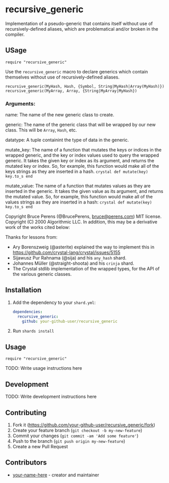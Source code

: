 # recursive_generic

Implementation of a pseudo-generic that contains itself without use of
recursively-defined aliases, which are problematical and/or broken
in the compiler.

## USage

`require "recursive_generic"`

Use the `recursive_generic` macro to declare generics which contain
themselves without use of recursively-defined aliases.
```crystal
recursive_generic(MyHash, Hash, {Symbol, String|MyHash|Array(MyHash)})
recursive_generic(MyArray, Array, {String|MyArray|MyHash})
```

### Arguments:

name: The name of the new generic class to create.

generic: The name of the generic class that will be wrapped by our new
  class. This will be `Array`, `Hash`, etc.

datatype: A tuple containint the type of data in the generic.

mutate_key: The name of a function that mutates the keys or indices
           in the wrapped generic, and the key or index values used
           to query the wrapped generic. It takes the given key or index as
           its argument, and returns the mutated key or index. So, for
           example, this function would make all of the keys strings as
           they are inserted in a hash.
           ```crystal
           def mutate(key)
             key.to_s
           end
           ```

mutate_value: The name of a function that mutates values as they are
           inserted in the generic. It takes the given value as
           its argument, and returns the mutated value. So, for example,
           this function would make all of the values strings as they
           are inserted in a hash:
           ```crystal
           def mutate(key)
             key.to_s
           end
           ```

Copyright Bruce Perens (@BrucePerens, bruce@perens.com)
MIT license. Copyright (C) 2000 Algorithmic LLC. In addition, this may
be a derivative work of the works cited below:

Thanks for lessons from:
* Ary Borenszweig (@asterite) explained the way to implement this
  in https://github.com/crystal-lang/crystal/issues/5155
* Sijawusz Pur Rahnama (@sija) and his `any_hash` shard.
* Johannes Müller (@straight-shoota) and his `crinja` shard.
* The Crystal stdlib implementation of the wrapped types, for the API
  of the various generic classes.

## Installation

1. Add the dependency to your `shard.yml`:

   ```yaml
   dependencies:
     recursive_generic:
       github: your-github-user/recursive_generic
   ```

2. Run `shards install`

## Usage

```crystal
require "recursive_generic"
```

TODO: Write usage instructions here

## Development

TODO: Write development instructions here

## Contributing

1. Fork it (<https://github.com/your-github-user/recursive_generic/fork>)
2. Create your feature branch (`git checkout -b my-new-feature`)
3. Commit your changes (`git commit -am 'Add some feature'`)
4. Push to the branch (`git push origin my-new-feature`)
5. Create a new Pull Request

## Contributors

- [your-name-here](https://github.com/your-github-user) - creator and maintainer
